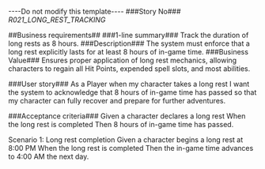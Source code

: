 ----Do not modify this template----
###Story No###
*R021_LONG_REST_TRACKING*

##Business requirements##
###1-line summary###
Track the duration of long rests as 8 hours.
###Description###
The system must enforce that a long rest explicitly lasts for at least 8 hours of in-game time.
###Business Value###
Ensures proper application of long rest mechanics, allowing characters to regain all Hit Points, expended spell slots, and most abilities.

###User story###
As a Player
when my character takes a long rest
I want the system to acknowledge that 8 hours of in-game time has passed
so that my character can fully recover and prepare for further adventures.

###Acceptance criteria###
Given a character declares a long rest
When the long rest is completed
Then 8 hours of in-game time has passed.

Scenario 1: Long rest completion
Given a character begins a long rest at 8:00 PM
When the long rest is completed
Then the in-game time advances to 4:00 AM the next day.